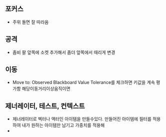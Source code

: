 ## 포커스
- 주위 돌면 잘 따라옴

## 공격
- 좀비 팔 앞쪽에 소켓 추가해서 좀더 앞쪽에서 때리게 변경

## 이동
- Move to: Observed Blackboard Value Tolerance를 체크하면 키값을 계속 평가함 해당이동거리이상움직이면

## 제너레이터, 테스트, 컨텍스트
- 제너레이터로 벡터나 액터인 아이템을 만들수있다. 만들어진 아이템에 필터를 적용하여 내가 원하는 아이템만 남기고 가중치를 적용해
- 